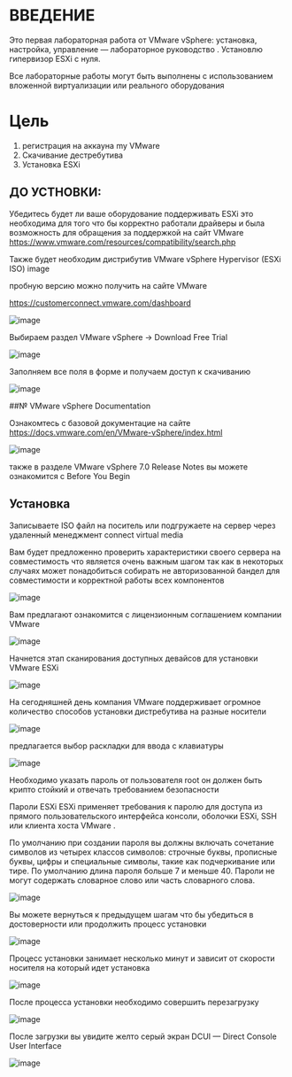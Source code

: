 # ВВЕДЕНИЕ

Это первая лабораторная работа от  VMware vSphere: установка, настройка, управление — лабораторное руководство . Установлю гипервизор ESXi с нуля.

Все лабораторные работы могут быть выполнены с использованием вложенной виртуализации или реального оборудования

# Цель
1) регистрация на аккауна my VMware
2) Скачивание дестребутива 
3) Установка ESXi 

## ДО УСТНОВКИ:

Убедитесь будет ли ваше оборудование поддерживать ESXi это необходима для того что бы корректно работали драйверы и была возможность для обращения за поддержкой на сайт VMware
https://www.vmware.com/resources/compatibility/search.php

Также будет необходим дистрибутив VMware vSphere Hypervisor (ESXi ISO) image

пробную версию можно получить на сайте VMware

https://customerconnect.vmware.com/dashboard

![image](https://user-images.githubusercontent.com/79700810/154010307-a2e7889c-56c1-43a3-b98f-7c510fee34f8.png)

Выбираем раздел VMware vSphere -> Download Free Trial

![image](https://user-images.githubusercontent.com/79700810/154010407-4968565b-58d3-4696-90a0-65c85bfffc40.png)

Заполняем все поля в форме и получаем доступ к скачиванию 

![image](https://user-images.githubusercontent.com/79700810/154010574-73024c20-32eb-44f7-86ca-ab6c696ee2e8.png)

##№ VMware vSphere Documentation

Ознакомтесь с базовой документацие на сайте https://docs.vmware.com/en/VMware-vSphere/index.html

![image](https://user-images.githubusercontent.com/79700810/154010838-1d78e37d-09a3-40e7-9245-2b31e57523fb.png)

также в разделе VMware vSphere 7.0 Release Notes вы можете ознакомится с Before You Begin

## Установка

Записываете ISO файл на поситель или подгружаете на сервер через удаленный менеджмент connect virtual media


Вам будет предложенно проверить характеристики своего сервера на совместимость что является очень важным шагом так как в некоторых случаях может понадобиться собирать не авторизованной бандел для совместимости и корректной работы всех компонентов

![image](https://user-images.githubusercontent.com/79700810/154012682-db0bca4f-8c46-4520-9738-82d22727c944.png)


Вам предлагают ознакомится с лицензионным соглашением компании VMware

![image](https://user-images.githubusercontent.com/79700810/154012762-79b3928e-e36a-416a-b62c-f794a06a3194.png)


Начнется этап сканирования доступных девайсов для установки VMware ESXi

![image](https://user-images.githubusercontent.com/79700810/154012834-502a4d39-ddda-4bf1-942d-01a4c79d66d9.png)


На сегодняшней день компания VMware поддерживает огромное количество способов установки дистребутива на разные носители

![image](https://user-images.githubusercontent.com/79700810/154013397-908c9933-7fb4-428d-bda2-d9b24e45e72b.png)

предлагается выбор раскладки для ввода с клавиатуры

![image](https://user-images.githubusercontent.com/79700810/154013467-911e7085-e601-47bc-b54a-bd563f1c03f7.png)

Необходимо указать пароль от пользователя root он должен быть крипто стойкий и отвечать требованием безопасности

Пароли ESXi
ESXi применяет требования к паролю для доступа из прямого пользовательского интерфейса консоли, оболочки ESXi, SSH или клиента хоста VMware .

По умолчанию при создании пароля вы должны включать сочетание символов из четырех классов символов: строчные буквы, прописные буквы, цифры и специальные символы, такие как подчеркивание или тире.
По умолчанию длина пароля больше 7 и меньше 40.
Пароли не могут содержать словарное слово или часть словарного слова.

![image](https://user-images.githubusercontent.com/79700810/154013631-78b4f6a4-4b57-428b-aed5-5bc4ea0194fd.png)

Вы можете вернуться к предыдущем шагам что бы убедиться в достоверности или продолжить процесс установки

![image](https://user-images.githubusercontent.com/79700810/154013700-9612b25a-16b1-4203-a862-157ccba47652.png)

Процесс установки занимает несколько минут и зависит от скорости носителя на который идет установка

![image](https://user-images.githubusercontent.com/79700810/154013819-8f71d487-1397-426b-b68c-ae064a2726d6.png)

После процесса установки необходимо совершить перезагрузку

![image](https://user-images.githubusercontent.com/79700810/154013932-862b15ba-56d3-42f2-a989-39c267b897d6.png)

После загрузки вы увидите желто серый экран DCUI — Direct Console User Interface

![image](https://user-images.githubusercontent.com/79700810/154025506-15b402bd-2daf-452f-bc0d-19422776a02c.png)


